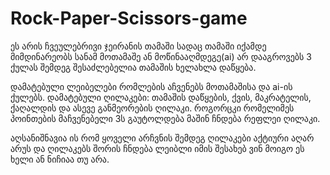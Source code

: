 # Rock-Paper-Scissors-game
ეს არის ჩვეულებრივი ჯეირანის თამაში სადაც თამაში იქამდე მიმდინარეობს სანამ მოთამაშე ან მოწინააღმდეგე(ai) არ დააგროვებს 3 ქულას
შემდეგ შესაძლებელია თამაშის ხელახლა დაწყება.

დამატებული ლეიბელები რომლების აჩვენებს მოთამაშისა და ai-ის ქულებს. დამატებული ღილაკები: თამაშის დაწყების, ქვის, მაკრატელის, ქაღალდის და ასევე განმეორების ღილაკი. როგორცკი რომელიმეს პოინთების მაჩვენებელი 3ს გაუტოლდება მაშინ ჩნდება რეფლეი ღილაკი.

აღსანიშნავია ის რომ ყოველი არჩვნის შემდეგ ღილაკები აქტიური აღარ არუს და ღილაკებს შორის ჩნდება ლეიბლი იმის შესახებ ვინ მოიგო ეს ხელი ან ნიჩიაა თუ არა.
